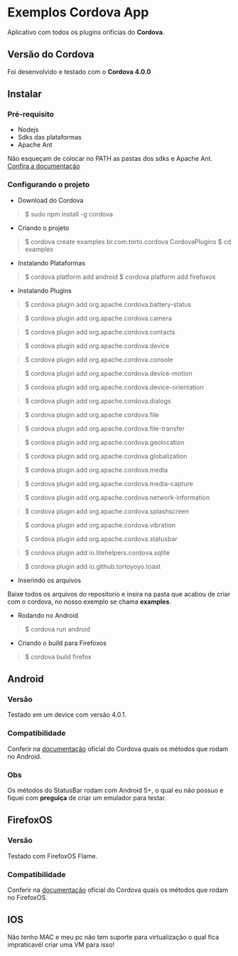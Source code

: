 # Exemplos Cordova App

Aplicativo com todos os plugins orificias do **Cordova**.

## Versão do Cordova

Foi desenvolvido e testado com o **Cordova 4.0.0**

## Instalar

### Pré-requisito

 - Nodejs
 - Sdks das plataformas
 - Apache Ant

Não esqueçam de colocar no PATH as pastas dos sdks e Apache Ant. [Confira a documentação](http://cordova.apache.org/docs/en/4.0.0/guide_platforms_android_index.md.html#Android%20Platform%20Guide)

### Configurando o projeto

* Download do Cordova

> $ sudo npm install -g cordova

* Criando o projeto

> $ cordova create examples br.com.torto.cordova CordovaPlugins
> $ cd examples

* Instalando Plataformas

> $ cordova platform add android
> $ cordova platform add firefoxos

* Instalando Plugins

> $ cordova plugin add org.apache.cordova.battery-status

> $ cordova plugin add org.apache.cordova.camera

> $ cordova plugin add org.apache.cordova.contacts 

> $ cordova plugin add org.apache.cordova.device 

> $ cordova plugin add org.apache.cordova.console 

> $ cordova plugin add org.apache.cordova.device-motion

> $ cordova plugin add org.apache.cordova.device-orientation 

> $ cordova plugin add org.apache.cordova.dialogs 

> $ cordova plugin add org.apache.cordova.file

> $ cordova plugin add org.apache.cordova.file-transfer 

> $ cordova plugin add org.apache.cordova.geolocation 

> $ cordova plugin add org.apache.cordova.globalization 

> $ cordova plugin add org.apache.cordova.media 

> $ cordova plugin add org.apache.cordova.media-capture

> $ cordova plugin add org.apache.cordova.network-information

> $ cordova plugin add org.apache.cordova.splashscreen 

> $ cordova plugin add org.apache.cordova.vibration 

> $ cordova plugin add org.apache.cordova.statusbar

> $ cordova plugin add io.litehelpers.cordova.sqlite

> $ cordova plugin add io.github.tortoyoyo.toast

* Inserindo os arquivos

Baixe todos os arquivos do repositorio e insira na pasta que acabou de criar com o cordova, no nosso exemplo se chama **examples**.

* Rodando no Android

> $ cordova run android

* Criando o build para Firefoxos

> $ cordova build firefox


## Android

### Versão

Testado em um device com versão 4.0.1.

### Compatibilidade

Conferir na [documentação](http://cordova.apache.org/docs/en/4.0.0/) oficial do Cordova quais os métodos que rodam no Android.

### Obs

Os métodos do StatusBar rodam com Android 5+, o qual eu não possuo e fiquei com **preguiça** de criar um emulador para testar. 

## FirefoxOS

### Versão

Testado com FirefoxOS Flame.

### Compatibilidade

Conferir na [documentação](http://cordova.apache.org/docs/en/4.0.0/) oficial do Cordova quais os métodos que rodam no FirefoxOS. 

## IOS

Não tenho MAC e meu pc não tem suporte para virtualização o qual fica impraticavél criar uma VM para isso!